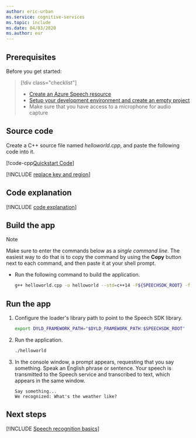 ```yaml
---
author: eric-urban
ms.service: cognitive-services
ms.topic: include
ms.date: 04/03/2020
ms.author: eur
---
```


## Prerequisites

Before you get started:

> [!div class="checklist"]
> * <a href="https://portal.azure.com/#create/Microsoft.CognitiveServicesSpeechServices" target="_blank">Create an Azure Speech resource </a>
> * [Setup your development environment and create an empty project](../../../../quickstarts/setup-platform.md?tabs=macos&pivots=programming-language-cpp)
> * Make sure that you have access to a microphone for audio capture

## Source code

Create a C++ source file named *helloworld.cpp*, and paste the following code into it.

[!code-cpp[Quickstart Code](~/samples-cognitive-services-speech-sdk/quickstart/cpp/macos/from-microphone/helloworld.cpp#code)]

[!INCLUDE [replace key and region](../replace-key-and-region.md)]

## Code explanation

[!INCLUDE [code explanation](../code-explanation.md)]

## Build the app

> [!NOTE]
> Make sure to enter the commands below as a _single command line_. The easiest way to do that is to copy the command by using the **Copy** button next to each command, and then paste it at your shell prompt.

* Run the following command to build the application.

  ```sh
  g++ helloworld.cpp -o helloworld --std=c++14 -F${SPEECHSDK_ROOT} -framework MicrosoftCognitiveServicesSpeech
  ```

## Run the app

1. Configure the loader's library path to point to the Speech SDK library.

    ```sh
    export DYLD_FRAMEWORK_PATH="$DYLD_FRAMEWORK_PATH:$SPEECHSDK_ROOT"
    ```

1. Run the application.

   ```sh
   ./helloworld
   ```

1. In the console window, a prompt appears, requesting that you say something. Speak an English phrase or sentence. Your speech is transmitted to the Speech service and transcribed to text, which appears in the same window.

   ```text
   Say something...
   We recognized: What's the weather like?
   ```

## Next steps

[!INCLUDE [Speech recognition basics](../../speech-to-text-next-steps.md)]
